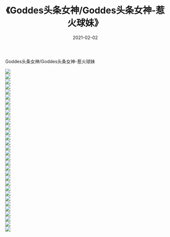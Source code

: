 ﻿---
layout: post
title:  《Goddes头条女神/Goddes头条女神-惹火球妹》
date:   2021-02-02
img: http://img.660000.xyz/Sharelink/网络美图/2021/Goddes头条女神/Goddes头条女神-惹火球妹/000.jpg
categories: [美女, 清纯, 唯美]
---

Goddes头条女神/Goddes头条女神-惹火球妹

 ![](http://img.660000.xyz/Sharelink/网络美图/2021/Goddes头条女神/Goddes头条女神-惹火球妹/001.jpg) <br>![](http://img.660000.xyz/Sharelink/网络美图/2021/Goddes头条女神/Goddes头条女神-惹火球妹/002.jpg) <br>![](http://img.660000.xyz/Sharelink/网络美图/2021/Goddes头条女神/Goddes头条女神-惹火球妹/003.jpg) <br>![](http://img.660000.xyz/Sharelink/网络美图/2021/Goddes头条女神/Goddes头条女神-惹火球妹/004.jpg) <br>![](http://img.660000.xyz/Sharelink/网络美图/2021/Goddes头条女神/Goddes头条女神-惹火球妹/005.jpg) <br>![](http://img.660000.xyz/Sharelink/网络美图/2021/Goddes头条女神/Goddes头条女神-惹火球妹/006.jpg) <br>![](http://img.660000.xyz/Sharelink/网络美图/2021/Goddes头条女神/Goddes头条女神-惹火球妹/007.jpg) <br>![](http://img.660000.xyz/Sharelink/网络美图/2021/Goddes头条女神/Goddes头条女神-惹火球妹/008.jpg) <br>![](http://img.660000.xyz/Sharelink/网络美图/2021/Goddes头条女神/Goddes头条女神-惹火球妹/009.jpg) <br>![](http://img.660000.xyz/Sharelink/网络美图/2021/Goddes头条女神/Goddes头条女神-惹火球妹/010.jpg) <br>![](http://img.660000.xyz/Sharelink/网络美图/2021/Goddes头条女神/Goddes头条女神-惹火球妹/011.jpg) <br>![](http://img.660000.xyz/Sharelink/网络美图/2021/Goddes头条女神/Goddes头条女神-惹火球妹/012.jpg) <br>![](http://img.660000.xyz/Sharelink/网络美图/2021/Goddes头条女神/Goddes头条女神-惹火球妹/013.jpg) <br>![](http://img.660000.xyz/Sharelink/网络美图/2021/Goddes头条女神/Goddes头条女神-惹火球妹/014.jpg) <br>![](http://img.660000.xyz/Sharelink/网络美图/2021/Goddes头条女神/Goddes头条女神-惹火球妹/015.jpg) <br>![](http://img.660000.xyz/Sharelink/网络美图/2021/Goddes头条女神/Goddes头条女神-惹火球妹/016.jpg) <br>![](http://img.660000.xyz/Sharelink/网络美图/2021/Goddes头条女神/Goddes头条女神-惹火球妹/017.jpg) <br>![](http://img.660000.xyz/Sharelink/网络美图/2021/Goddes头条女神/Goddes头条女神-惹火球妹/018.jpg) <br>![](http://img.660000.xyz/Sharelink/网络美图/2021/Goddes头条女神/Goddes头条女神-惹火球妹/019.jpg) <br>![](http://img.660000.xyz/Sharelink/网络美图/2021/Goddes头条女神/Goddes头条女神-惹火球妹/020.jpg) <br>![](http://img.660000.xyz/Sharelink/网络美图/2021/Goddes头条女神/Goddes头条女神-惹火球妹/021.jpg) <br>![](http://img.660000.xyz/Sharelink/网络美图/2021/Goddes头条女神/Goddes头条女神-惹火球妹/022.jpg) <br>![](http://img.660000.xyz/Sharelink/网络美图/2021/Goddes头条女神/Goddes头条女神-惹火球妹/023.jpg) <br>![](http://img.660000.xyz/Sharelink/网络美图/2021/Goddes头条女神/Goddes头条女神-惹火球妹/024.jpg) <br>![](http://img.660000.xyz/Sharelink/网络美图/2021/Goddes头条女神/Goddes头条女神-惹火球妹/025.jpg) <br>![](http://img.660000.xyz/Sharelink/网络美图/2021/Goddes头条女神/Goddes头条女神-惹火球妹/026.jpg) <br>![](http://img.660000.xyz/Sharelink/网络美图/2021/Goddes头条女神/Goddes头条女神-惹火球妹/027.jpg) <br>![](http://img.660000.xyz/Sharelink/网络美图/2021/Goddes头条女神/Goddes头条女神-惹火球妹/028.jpg) <br>![](http://img.660000.xyz/Sharelink/网络美图/2021/Goddes头条女神/Goddes头条女神-惹火球妹/029.jpg) <br>![](http://img.660000.xyz/Sharelink/网络美图/2021/Goddes头条女神/Goddes头条女神-惹火球妹/030.jpg) <br>![](http://img.660000.xyz/Sharelink/网络美图/2021/Goddes头条女神/Goddes头条女神-惹火球妹/031.jpg) <br>![](http://img.660000.xyz/Sharelink/网络美图/2021/Goddes头条女神/Goddes头条女神-惹火球妹/032.jpg) <br>